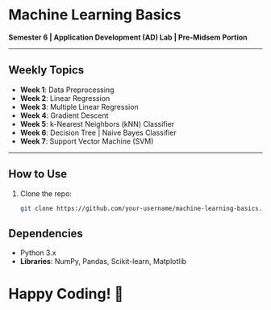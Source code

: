 # Machine Learning Basics  
**Semester 6 | Application Development (AD) Lab | Pre-Midsem Portion**  

---

## Weekly Topics  

- **Week 1**: Data Preprocessing  
- **Week 2**: Linear Regression  
- **Week 3**: Multiple Linear Regression  
- **Week 4**: Gradient Descent  
- **Week 5**: k-Nearest Neighbors (kNN) Classifier  
- **Week 6**: Decision Tree | Naive Bayes Classifier  
- **Week 7**: Support Vector Machine (SVM)  

---

## How to Use  
1. Clone the repo:  
   ```bash  
   git clone https://github.com/your-username/machine-learning-basics.git

## Dependencies
- Python 3.x
- **Libraries**: NumPy, Pandas, Scikit-learn, Matplotlib

# Happy Coding! 🚀
